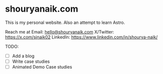 # shouryanaik.com

This is my personal website. Also an attempt to learn Astro.

Reach me at
Email: hello@shouryanaik.com
X/Twitter: https://x.com/sjnaik02
LinkedIn: https://www.linkedin.com/in/shourya-naik/

TODO:

- [ ] Add a blog
- [ ] Write case studies
- [ ] Animated Demo Case studies
